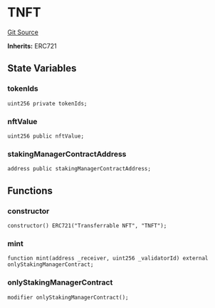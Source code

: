 # TNFT
[Git Source](https://github.com/GadzeFinance/dappContracts/blob/c722006f91e5a8b00322356d0c967de90bbae6e0/src/TNFT.sol)

**Inherits:**
ERC721


## State Variables
### tokenIds

```solidity
uint256 private tokenIds;
```


### nftValue

```solidity
uint256 public nftValue;
```


### stakingManagerContractAddress

```solidity
address public stakingManagerContractAddress;
```


## Functions
### constructor


```solidity
constructor() ERC721("Transferrable NFT", "TNFT");
```

### mint


```solidity
function mint(address _receiver, uint256 _validatorId) external onlyStakingManagerContract;
```

### onlyStakingManagerContract


```solidity
modifier onlyStakingManagerContract();
```

